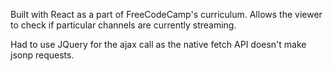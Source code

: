 Built with React as a part of FreeCodeCamp's curriculum. Allows the viewer to check if particular channels are currently streaming.

Had to use JQuery for the ajax call as the native fetch API doesn't make jsonp requests.
